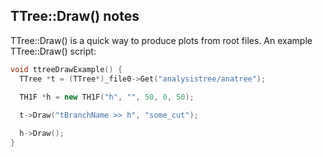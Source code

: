 ## TTree::Draw() notes

TTree::Draw() is a quick way to produce plots from root files. 
An example TTree::Draw() script:

```c++
void ttreeDrawExample() {
  TTree *t = (TTree*)_file0->Get("analysistree/anatree");
  
  TH1F *h = new TH1F("h", "", 50, 0, 50);

  t->Draw("tBranchName >> h", "some_cut");

  h->Draw();
}
```
